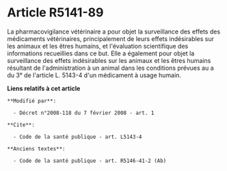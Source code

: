 # Article R5141-89

La pharmacovigilance vétérinaire a pour objet la surveillance des effets des médicaments vétérinaires, principalement de
leurs effets indésirables sur les animaux et les êtres humains, et l'évaluation scientifique des informations recueillies
dans ce but. Elle a également pour objet la surveillance des effets indésirables sur les animaux et les êtres humains
résultant de l'administration à un animal dans les conditions prévues au a du 3° de l'article L. 5143-4 d'un médicament à
usage humain.

**Liens relatifs à cet article**

	**Modifié par**:

	  - Décret n°2008-118 du 7 février 2008 - art. 1

	**Cite**:

	  - Code de la santé publique - art. L5143-4

	**Anciens textes**:

	  - Code de la santé publique - art. R5146-41-2 (Ab)
